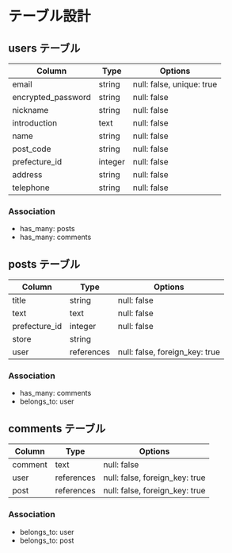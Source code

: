 # テーブル設計

## users テーブル

| Column             | Type    | Options                   |
| ------------------ | ------- | ------------------------- |
| email              | string  | null: false, unique: true |
| encrypted_password | string  | null: false               |
| nickname           | string  | null: false               |
| introduction       | text    | null: false               |
| name               | string  | null: false               |
| post_code          | string  | null: false               |
| prefecture_id      | integer | null: false               |
| address            | string  | null: false               |
| telephone          | string  | null: false               |

### Association

- has_many: posts
- has_many: comments

## posts テーブル

| Column        | Type       | Options                        |
| ------------- | ---------- | ------------------------------ |
| title         | string     | null: false                    |
| text          | text       | null: false                    |
| prefecture_id | integer    | null: false                    |
| store         | string     |                                |
| user          | references | null: false, foreign_key: true |

### Association

- has_many: comments
- belongs_to: user

## comments テーブル

| Column    | Type       | Options                        |
| --------- | ---------- | ------------------------------ |
| comment   | text       | null: false                    |
| user      | references | null: false, foreign_key: true |
| post      | references | null: false, foreign_key: true |

### Association

- belongs_to: user
- belongs_to: post

